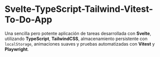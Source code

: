 # Svelte-TypeScript-Tailwind-Vitest-To-Do-App
Una sencilla pero potente aplicación de tareas desarrollada con **Svelte**, utilizando **TypeScript**, **TailwindCSS**, almacenamiento persistente con `localStorage`, animaciones suaves y pruebas automatizadas con **Vitest** y **Playwright**.
